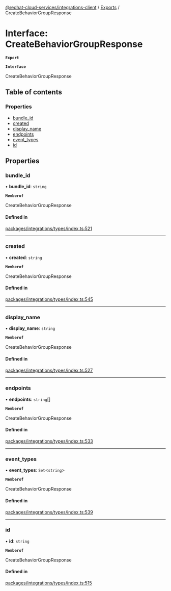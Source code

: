 [@redhat-cloud-services/integrations-client](../README.md) / [Exports](../modules.md) / CreateBehaviorGroupResponse

# Interface: CreateBehaviorGroupResponse

**`Export`**

**`Interface`**

CreateBehaviorGroupResponse

## Table of contents

### Properties

- [bundle\_id](CreateBehaviorGroupResponse.md#bundle_id)
- [created](CreateBehaviorGroupResponse.md#created)
- [display\_name](CreateBehaviorGroupResponse.md#display_name)
- [endpoints](CreateBehaviorGroupResponse.md#endpoints)
- [event\_types](CreateBehaviorGroupResponse.md#event_types)
- [id](CreateBehaviorGroupResponse.md#id)

## Properties

### bundle\_id

• **bundle\_id**: `string`

**`Memberof`**

CreateBehaviorGroupResponse

#### Defined in

[packages/integrations/types/index.ts:521](https://github.com/mkholjuraev/javascript-clients/blob/master/packages/integrations/types/index.ts#L521)

___

### created

• **created**: `string`

**`Memberof`**

CreateBehaviorGroupResponse

#### Defined in

[packages/integrations/types/index.ts:545](https://github.com/mkholjuraev/javascript-clients/blob/master/packages/integrations/types/index.ts#L545)

___

### display\_name

• **display\_name**: `string`

**`Memberof`**

CreateBehaviorGroupResponse

#### Defined in

[packages/integrations/types/index.ts:527](https://github.com/mkholjuraev/javascript-clients/blob/master/packages/integrations/types/index.ts#L527)

___

### endpoints

• **endpoints**: `string`[]

**`Memberof`**

CreateBehaviorGroupResponse

#### Defined in

[packages/integrations/types/index.ts:533](https://github.com/mkholjuraev/javascript-clients/blob/master/packages/integrations/types/index.ts#L533)

___

### event\_types

• **event\_types**: `Set`<`string`\>

**`Memberof`**

CreateBehaviorGroupResponse

#### Defined in

[packages/integrations/types/index.ts:539](https://github.com/mkholjuraev/javascript-clients/blob/master/packages/integrations/types/index.ts#L539)

___

### id

• **id**: `string`

**`Memberof`**

CreateBehaviorGroupResponse

#### Defined in

[packages/integrations/types/index.ts:515](https://github.com/mkholjuraev/javascript-clients/blob/master/packages/integrations/types/index.ts#L515)
